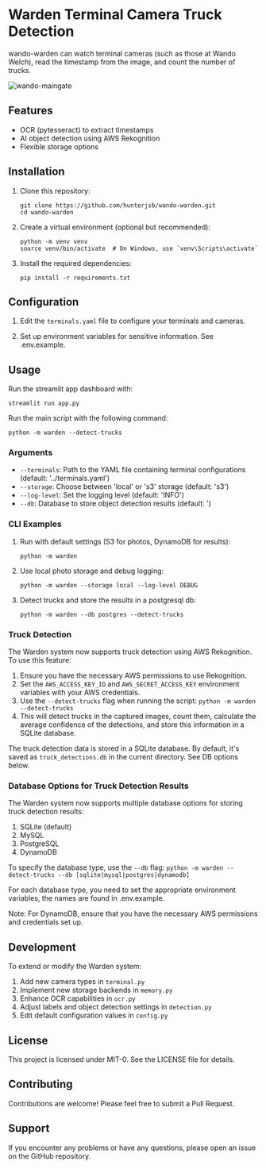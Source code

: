 # Warden Terminal Camera Truck Detection

wando-warden can watch terminal cameras (such as those at Wando Welch), read the timestamp from the image, and count the number of trucks.

![wando-maingate](https://github.com/hunterjsb/wando-warden/assets/69213737/9e76295c-f2f1-4e44-8978-61d2d6dfbbe1)

## Features
- OCR (pytesseract) to extract timestamps
- AI object detection using AWS Rekognition
- Flexible storage options

## Installation

1. Clone this repository:
   ```
   git clone https://github.com/hunterjsb/wando-warden.git
   cd wando-warden
   ```

2. Create a virtual environment (optional but recommended):
   ```
   python -m venv venv
   source venv/bin/activate  # On Windows, use `venv\Scripts\activate`
   ```

3. Install the required dependencies:
   ```
   pip install -r requirements.txt
   ```

## Configuration

1. Edit the `terminals.yaml` file to configure your terminals and cameras.

2. Set up environment variables for sensitive information. See .env.example.

## Usage

Run the streamlit app dashboard with:
```commandline
streamlit run app.py
```

Run the main script with the following command:

```commandline
python -m warden --detect-trucks
```

### Arguments

- `--terminals`: Path to the YAML file containing terminal configurations (default: '../terminals.yaml')
- `--storage`: Choose between 'local' or 's3' storage (default: 's3')
- `--log-level`: Set the logging level (default: 'INFO')
- `--db`: Database to store object detection results (default: ')

### CLI Examples

1. Run with default settings (S3 for photos, DynamoDB for results):
   ```
   python -m warden
   ```

2. Use local photo storage and debug logging:
   ```
   python -m warden --storage local --log-level DEBUG
   ```

3. Detect trucks and store the results in a postgresql db:
   ```
   python -m warden --db postgres --detect-trucks
   ```
   
### Truck Detection

The Warden system now supports truck detection using AWS Rekognition. To use this feature:

1. Ensure you have the necessary AWS permissions to use Rekognition.
2. Set the `AWS_ACCESS_KEY_ID` and `AWS_SECRET_ACCESS_KEY` environment variables with your AWS credentials.
3. Use the `--detect-trucks` flag when running the script:
`python -m warden --detect-trucks`
4. This will detect trucks in the captured images, count them, calculate the average confidence of the detections, and store this information in a SQLite database.

The truck detection data is stored in a SQLite database. By default, it's saved as `truck_detections.db` in the current directory. See DB options below.
   
### Database Options for Truck Detection Results

The Warden system now supports multiple database options for storing truck detection results:

1. SQLite (default)
2. MySQL
3. PostgreSQL
4. DynamoDB

To specify the database type, use the `--db` flag:
`python -m warden --detect-trucks --db [sqlite|mysql|postgres|dynamodb]`

For each database type, you need to set the appropriate environment variables, the names are found in .env.example.

Note: For DynamoDB, ensure that you have the necessary AWS permissions and credentials set up.

## Development

To extend or modify the Warden system:

1. Add new camera types in `terminal.py`
2. Implement new storage backends in `memory.py`
3. Enhance OCR capabilities in `ocr.py`
4. Adjust labels and object detection settings in `detection.py`
5. Edit default configuration values in `config.py`

## License

This project is licensed under MIT-0. See the LICENSE file for details.

## Contributing

Contributions are welcome! Please feel free to submit a Pull Request.

## Support

If you encounter any problems or have any questions, please open an issue on the GitHub repository.

